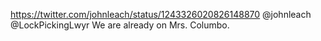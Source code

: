https://twitter.com/johnleach/status/1243326020826148870 @johnleach @LockPickingLwyr We are already on Mrs. Columbo.